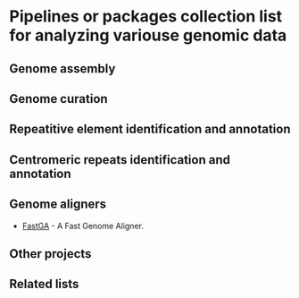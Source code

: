 Pipelines or packages collection list for analyzing variouse genomic data
================

Genome assembly
--------------------------------

Genome curation
--------------------------------

Repeatitive element identification and annotation
--------------------------------

Centromeric repeats identification and annotation
--------------------------------

Genome aligners 
--------------------------------

* [FastGA](https://github.com/thegenemyers/FASTGA) - A Fast Genome Aligner.


Other projects
----------------

Related lists
--------------


